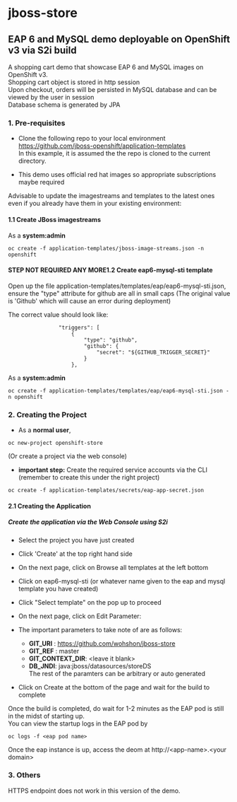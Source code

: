 # jboss-store
## EAP 6 and MySQL demo deployable on OpenShift v3 via S2i build

A shopping cart demo that showcase EAP 6 and MySQL images on OpenShift v3.  
Shopping cart object is stored in http session  
Upon checkout, orders will be persisted in MySQL database and can be viewed by the user in session   
Database schema is generated by JPA  

### 1. Pre-requisites
- Clone the following repo to your local environment  
  https://github.com/jboss-openshift/application-templates  
  In this example, it is assumed the the repo is cloned to the current directory.  

- This demo uses official red hat images so appropriate subscriptions maybe required  

Advisable to update the imagestreams and templates to the latest ones even if you already have them in your existing environment:

#### 1.1 Create JBoss imagestreams  
  As a **system:admin** 
  ```
  oc create -f application-templates/jboss-image-streams.json -n openshift
  ```
  
#### STEP NOT REQUIRED ANY MORE1.2 Create eap6-mysql-sti template
  Open up the file application-templates/templates/eap/eap6-mysql-sti.json, ensure the "type" attribute
  for github are all in small caps
  (The original value is 'Github' which will cause an error during deployment) 
  
  The correct value should look like:
  ```
                  "triggers": [
                      {
                          "type": "github",
                          "github": {
                              "secret": "${GITHUB_TRIGGER_SECRET}"
                          }
                      },
  ```
  
  As a **system:admin** 
  ```
  oc create -f application-templates/templates/eap/eap6-mysql-sti.json -n openshift
  ```

### 2. Creating the Project
- As a **normal user**, 
```
oc new-project openshift-store 
```
(Or create a project via the web console)

- **important step:** Create the required service accounts via the CLI (remember to create this under the right project)
```
oc create -f application-templates/secrets/eap-app-secret.json
```

#### 2.1 Creating the Application

##### Create the application via the Web Console using S2i  

- Select the project you have just created
- Click 'Create' at the top right hand side
- On the next page, click on Browse all templates at the left bottom
- Click on eap6-mysql-sti (or whatever name given to the eap and mysql template you have created)
- Click "Select template" on the pop up to proceed
- On the next page, click on Edit Parameter:
- The important parameters to take note of are as follows:
  - **GIT_URI** : https://github.com/wohshon/jboss-store
  - **GIT_REF** : master
  - **GIT_CONTEXT_DIR**: &lt;leave it blank&gt;
  - **DB_JNDI**: java:jboss/datasources/storeDS  
  The rest of the paramters can be arbitrary or auto generated
 
- Click on Create at the bottom of the page and wait for the build to complete
 
 Once the build is completed, do wait for 1-2 minutes as the EAP pod is still in the midst of starting up.  
 You can view the startup logs in the EAP pod by
```
oc logs -f <eap pod name>
```
Once the eap instance is up, access the deom at 
http://&lt;app-name&gt;.&lt;your domain&gt;

### 3. Others
 HTTPS endpoint does not work in this version of the demo.
 




